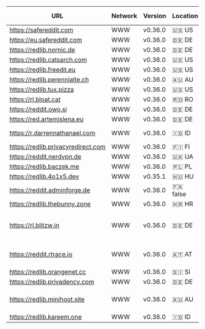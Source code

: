 |URL|Network|Version|Location|Behind Cloudflare?|Comment|
|-|-|-|-|-|-|
|https://safereddit.com|WWW|v0.36.0|🇺🇸 US||SFW only|
|https://eu.safereddit.com|WWW|v0.36.0|🇩🇪 DE||SFW only|
|https://redlib.nornic.de|WWW|v0.36.0|🇩🇪 DE|||
|https://redlib.catsarch.com|WWW|v0.36.0|🇺🇸 US|||
|https://redlib.freedit.eu|WWW|v0.36.0|🇺🇸 US|||
|https://redlib.perennialte.ch|WWW|v0.36.0|🇦🇺 AU|✅||
|https://redlib.tux.pizza|WWW|v0.36.0|🇺🇸 US|||
|https://rl.bloat.cat|WWW|v0.36.0|🇷🇴 RO|||
|https://reddit.owo.si|WWW|v0.36.0|🇩🇪 DE|||
|https://red.artemislena.eu|WWW|v0.36.0|🇩🇪 DE||Be crime do gay|
|https://r.darrennathanael.com|WWW|v0.36.0|🇮🇩 ID||contact noc at darrennathanael.com|
|https://redlib.privacyredirect.com|WWW|v0.36.0|🇫🇮 FI|||
|https://reddit.nerdvpn.de|WWW|v0.36.0|🇺🇦 UA||SFW only|
|https://redlib.baczek.me|WWW|v0.36.0|🇵🇱 PL|||
|https://redlib.4o1x5.dev|WWW|v0.35.1|🇭🇺 HU|||
|https://reddit.adminforge.de|WWW|v0.36.0|🇫🇦 false|||
|https://redlib.thebunny.zone|WWW|v0.36.0|🇭🇷 HR||🩷|
|https://rl.blitzw.in|WWW|v0.36.0|🇩🇪 DE||hosted by a Neurospicy-flavored TFA Blitzwing fanatic at blitzw.in|
|https://reddit.rtrace.io|WWW|v0.36.0|🇦🇹 AT||Caution: +10% increased chance to contract Ligma|
|https://redlib.orangenet.cc|WWW|v0.36.0|🇸🇮 SI||orangelib|
|https://redlib.privadency.com|WWW|v0.36.0|🇩🇪 DE|||
|https://redlib.minihoot.site|WWW|v0.36.0|🇦🇺 AU|✅|i love you (this instance is protected by anubis)|
|https://redlib.kareem.one|WWW|v0.36.0|🇮🇩 ID|✅||
